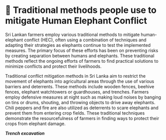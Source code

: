 # 🦣 Traditional methods people use to mitigate Human Elephant Conflict

Sri Lankan farmers employ various traditional methods to mitigate human-elephant conflict (HEC), often using a combination of techniques and adapting their strategies as elephants continue to test the implemented measures. The primary focus of these efforts has been on preventing risks by creating separation between humans and elephants. These traditional methods reflect the ongoing efforts of farmers to find practical solutions to minimize conflicts and protect their livelihoods.

Traditional conflict mitigation methods in Sri Lanka aim to restrict the movement of elephants into agricultural areas through the use of various barriers and deterrents. These methods include wooden fences, beehive fences, elephant watchtowers or guardhouses, and trenches. Farmers employ defensive measures at night such as making loud noises by banging on tins or drums, shouting, and throwing objects to drive away elephants. Chili peppers and fire are also utilized as deterrents to scare elephants and prevent them from entering crop fields. These traditional techniques demonstrate the resourcefulness of farmers in finding ways to protect their crops from elephant damage.



_**Trench excavation**_











